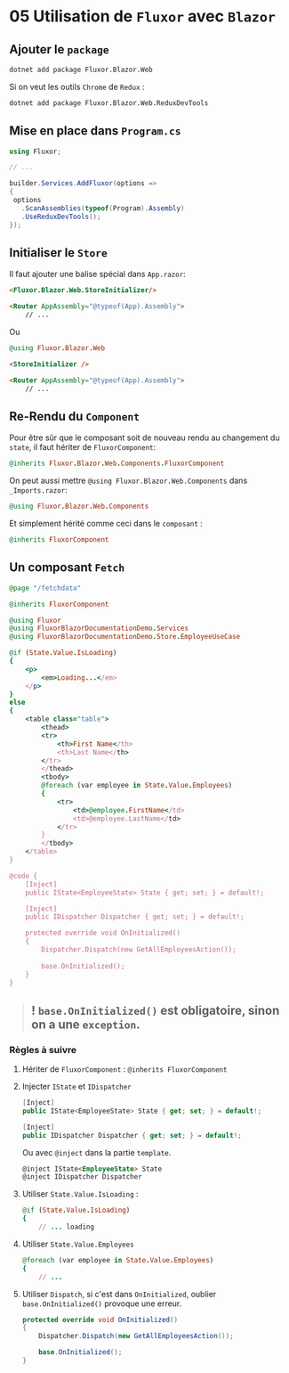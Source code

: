 # 05 Utilisation de `Fluxor` avec `Blazor`

## Ajouter le `package`

```bash
dotnet add package Fluxor.Blazor.Web
```

Si on veut les outils `Chrome` de `Redux` :

```bash
dotnet add package Fluxor.Blazor.Web.ReduxDevTools
```



## Mise en place dans `Program.cs`

```cs
using Fluxor;

// ...

builder.Services.AddFluxor(options =>
{
 options
   .ScanAssemblies(typeof(Program).Assembly)
   .UseReduxDevTools();
});
```



## Initialiser le `Store`

Il faut ajouter une balise spécial dans `App.razor`:

```html
<Fluxor.Blazor.Web.StoreInitializer/>

<Router AppAssembly="@typeof(App).Assembly">
    // ...
```

Ou

```ruby
@using Fluxor.Blazor.Web
```

```html
<StoreInitializer />

<Router AppAssembly="@typeof(App).Assembly">
    // ...
```



## Re-Rendu du `Component`

Pour être sûr que le composant soit de nouveau rendu au changement du `state`, il faut hériter de `FluxorComponent`:

```ruby
@inherits Fluxor.Blazor.Web.Components.FluxorComponent
```

On peut aussi mettre `@using Fluxor.Blazor.Web.Components` dans `_Imports.razor`:

```ruby
@using Fluxor.Blazor.Web.Components
```

Et simplement hérité comme ceci dans le `composant` :

```ruby
@inherits FluxorComponent
```



## Un composant `Fetch`

```ruby
@page "/fetchdata"

@inherits FluxorComponent

@using Fluxor
@using FluxorBlazorDocumentationDemo.Services
@using FluxorBlazorDocumentationDemo.Store.EmployeeUseCase

@if (State.Value.IsLoading)
{
    <p>
        <em>Loading...</em>
    </p>
}
else
{
    <table class="table">
        <thead>
        <tr>
            <th>First Name</th>
            <th>Last Name</th>
        </tr>
        </thead>
        <tbody>
        @foreach (var employee in State.Value.Employees)
        {
            <tr>
                <td>@employee.FirstName</td>
                <td>@employee.LastName</td>
            </tr>
        }
        </tbody>
    </table>
}

@code {
    [Inject]
    public IState<EmployeeState> State { get; set; } = default!;

    [Inject]
    public IDispatcher Dispatcher { get; set; } = default!;

    protected override void OnInitialized()
    {
        Dispatcher.Dispatch(new GetAllEmployeesAction());
        
        base.OnInitialized();
    }
}
```

> ## ! `base.OnInitialized()` est obligatoire, sinon on a une `exception`.

### Règles à suivre

1. Hériter de `FluxorComponent` :  `@inherits FluxorComponent`

2. Injecter `IState` et `IDispatcher`

   ```cs
   [Inject]
   public IState<EmployeeState> State { get; set; } = default!;
   
   [Inject]
   public IDispatcher Dispatcher { get; set; } = default!;
   ```

   Ou avec `@inject` dans la partie `template`.

   ```html
   @inject IState<EmployeeState> State
   @inject IDispatcher Dispatcher
   ```

3. Utiliser `State.Value.IsLoading` :
   ```ruby
   @if (State.Value.IsLoading)
   {
       // ... loading
   ```

4. Utiliser `State.Value.Employees`
   ```ruby
   @foreach (var employee in State.Value.Employees)
   {
       // ...
   ```

5. Utiliser `Dispatch`, si c'est dans `OnInitialized`, oublier `base.OnInitialized()` provoque une erreur.
   ```cs
   protected override void OnInitialized()
   {
       Dispatcher.Dispatch(new GetAllEmployeesAction());
   
       base.OnInitialized();
   }
   ```

   



